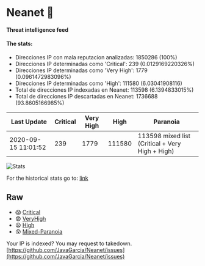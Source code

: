 # Neanet :hocho:
#### Threat intelligence feed
#### The stats:

- Direcciones IP con mala reputacion analizadas: 1850286 (100%)
- Direcciones IP determinadas como 'Critical':  239 (0.0129169220326%)
- Direcciones IP determinadas como 'Very High':  1779 (0.0961472983096%)
- Direcciones IP determinadas como 'High':  111580 (6.03041908116)
- Total de direcciones IP indexadas en Neanet:  113598 (6.1394833015%)
- Total de direcciones IP descartadas en Neanet:  1736688 (93.8605166985%)

| Last Update | Critical | Very High | High | Paranoia |
| --- | --- | --- | --- | --- |
| 2020-09-15 11:01:52 | 239 | 1779 | 111580 | 113598 mixed list (Critical + Very High + High)|

![Stats](https://docs.google.com/spreadsheets/d/e/2PACX-1vSnaNMIXVabIpDJjufMlzH7poXnshF3mgd8Is1g9ytUEzVsP5my4Trn8f-xkoLLQ38xpL3HtmUexLo6/pubchart?oid=501124687&format=image)

For the historical stats go to: [link](/stats.csv)
## Raw
- :scream: [Critical](https://raw.githubusercontent.com/JavaGarcia/Neanet/master/blacklists/neanet_critical.txt)
- :fearful: [VeryHigh](https://raw.githubusercontent.com/JavaGarcia/Neanet/master/blacklists/neanet_veryHigh.txtt)
- :frowning: [High](https://raw.githubusercontent.com/JavaGarcia/Neanet/master/blacklists/neanet_high.txt)
- :dizzy_face: [Mixed-Paranoia](https://raw.githubusercontent.com/JavaGarcia/Neanet/master/blacklists/neanet_all.txt)


Your IP is indexed? You may request to takedown. [https://github.com/JavaGarcia/Neanet/issues](https://github.com/JavaGarcia/Neanet/issues)




































































































































































































































































































































































































































































































































































































































































































































































































































